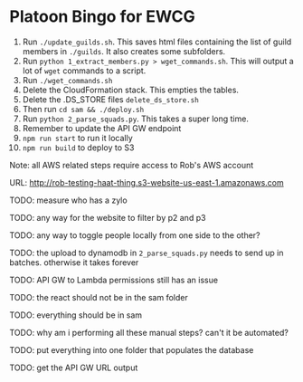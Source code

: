 # Platoon Bingo for EWCG

1. Run `./update_guilds.sh`. This saves html files containing the list of guild members in `./guilds`. It also creates some subfolders.
1. Run `python 1_extract_members.py > wget_commands.sh`. This will output a lot of `wget` commands to a script.
1. Run `./wget_commands.sh`
1. Delete the CloudFormation stack. This empties the tables. 
1. Delete the .DS_STORE files `delete_ds_store.sh`
1. Then run `cd sam && ./deploy.sh`
1. Run `python 2_parse_squads.py`. This takes a super long time.
1. Remember to update the API GW endpoint
1. `npm run start` to run it locally
1. `npm run build` to deploy to S3

Note: all AWS related steps require access to Rob's AWS account

URL: http://rob-testing-haat-thing.s3-website-us-east-1.amazonaws.com 

TODO: measure who has a zylo

TODO: any way for the website to filter by p2 and p3

TODO: any way to toggle people locally from one side to the other?

TODO: the upload to dynamodb in `2_parse_squads.py` needs to send up in batches. otherwise it takes forever

TODO: API GW to Lambda permissions still has an issue

TODO: the react should not be in the sam folder

TODO: everything should be in sam

TODO: why am i performing all these manual steps? can't it be automated?

TODO: put everything into one folder that populates the database

TODO: get the API GW URL output
